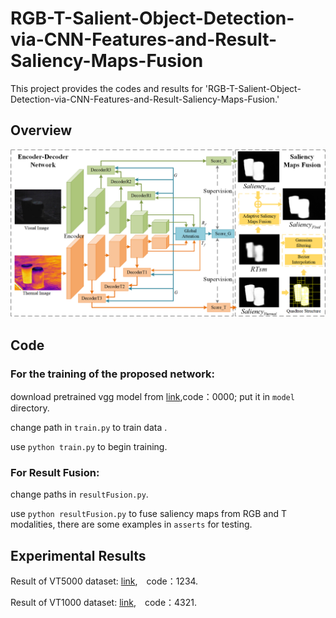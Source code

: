 # RGB-T-Salient-Object-Detection-via-CNN-Features-and-Result-Saliency-Maps-Fusion
This project provides the codes and results for 'RGB-T-Salient-Object-Detection-via-CNN-Features-and-Result-Saliency-Maps-Fusion.'

## Overview
![image](https://github.com/xanxuso/RGB-T-Salient-Object-Detection-via-CNN-Features-and-Result-Saliency-Maps-Fusion/blob/main/network.png)

## Code
### For the training of the proposed network:
download pretrained vgg model from [link](https://pan.baidu.com/s/1DDHhmjau01Oo775mi1wdgw),code：0000; put it in `model` directory.

change path in `train.py` to train data .

use `python train.py` to begin training.
### For Result Fusion:
change paths in `resultFusion.py`.

use `python resultFusion.py` to fuse saliency maps from RGB and T modalities, there are some examples in `asserts` for testing.

## Experimental Results
Result of VT5000 dataset: [link](https://pan.baidu.com/s/1jn6Y9vi7qhnTIpHiW8anWA),&emsp;code：1234.

Result of VT1000 dataset: [link](https://pan.baidu.com/s/1jex2q55VZeSalOYWCtC4BQ),&emsp;code：4321.
